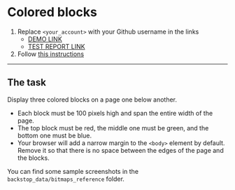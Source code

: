 # Colored blocks
1. Replace `<your_account>` with your Github username in the links
    - [DEMO LINK](https://VitaliyBondarenko1982.github.io/layout_colored-blocks/)
    - [TEST REPORT LINK](VitaliyBondarenko1982.github.io/layout_colored-blocks/report/html_report/)
2. Follow [this instructions](https://mate-academy.github.io/layout_task-guideline/)
___

## The task
Display three colored blocks on a page one below another.

- Each block must be 100 pixels high and span the entire width of the page.
- The top block must be red, the middle one must be green, and the bottom one must be blue.
- Your browser will add a narrow margin to the `<body>` element by default. Remove it so that there is no space between the edges of the page and the blocks.

You can find some sample screenshots in the `backstop_data/bitmaps_reference` folder.
